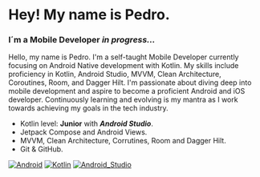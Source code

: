 
# Hey! My name is Pedro.
### I´m a Mobile Developer *in progress...*



Hello, my name is Pedro. I'm a self-taught Mobile Developer currently focusing on Android Native development with Kotlin. My skills include proficiency in Kotlin, Android Studio, MVVM, Clean Architecture, Coroutines, Room, and Dagger Hilt. I'm passionate about diving deep into mobile development and aspire to become a proficient Android and iOS developer. Continuously learning and evolving is my mantra as I work towards achieving my goals in the tech industry.



- Kotlin level: **Junior** with ***Android Studio***.
- Jetpack Compose and Android Views.
- MVVM, Clean Architecture, Corrutines, Room and Dagger Hilt.
- Git & GitHub.

[![Android](https://img.shields.io/badge/Android-3DDC84?style=for-the-badge&logo=android&logoColor=white&labelColor=101010)]()
[![Kotlin](https://img.shields.io/badge/Kotlin-0095D5?style=for-the-badge&logo=kotlin&logoColor=white&labelColor=101010)]()
[![Android_Studio](https://img.shields.io/badge/Android_Studio-3DDC84?style=for-the-badge&logo=android-studio&logoColor=white&labelColor=101010)]()
</br>

